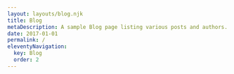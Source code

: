 ```yaml
---
layout: layouts/blog.njk
title: Blog
metaDescription: A sample Blog page listing various posts and authors.
date: 2017-01-01
permalink: /
eleventyNavigation:
  key: Blog
  order: 2
---
```

